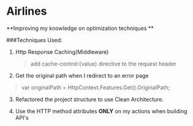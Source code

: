 # Airlines

**Improving my knowledge on optimization techniques **


###Techniques Used:
1. Http Response Caching(Middleware)
   >add cache-control:{value} directive to the request header
   
2. Get the original path when I redirect to an error page
  > var originalPath = HttpContext.Features.Get<IStatusCodeReExecuteFeature>().OriginalPath;

3. Refactored the project structure to use Clean Architecture.

4. Use the HTTP method attributes **ONLY** on my actions when building API's